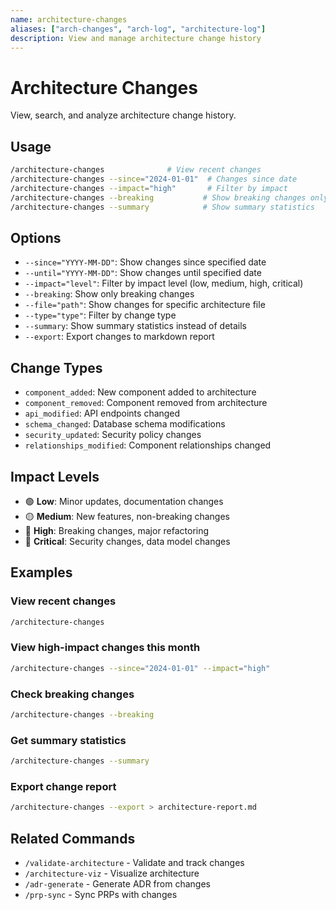 ```yaml
---
name: architecture-changes
aliases: ["arch-changes", "arch-log", "architecture-log"]
description: View and manage architecture change history
---
```


# Architecture Changes

View, search, and analyze architecture change history.

## Usage

```bash
/architecture-changes              # View recent changes
/architecture-changes --since="2024-01-01"  # Changes since date
/architecture-changes --impact="high"       # Filter by impact
/architecture-changes --breaking           # Show breaking changes only
/architecture-changes --summary            # Show summary statistics
```

## Options

- `--since="YYYY-MM-DD"`: Show changes since specified date
- `--until="YYYY-MM-DD"`: Show changes until specified date
- `--impact="level"`: Filter by impact level (low, medium, high, critical)
- `--breaking`: Show only breaking changes
- `--file="path"`: Show changes for specific architecture file
- `--type="type"`: Filter by change type
- `--summary`: Show summary statistics instead of details
- `--export`: Export changes to markdown report

## Change Types

- `component_added`: New component added to architecture
- `component_removed`: Component removed from architecture
- `api_modified`: API endpoints changed
- `schema_changed`: Database schema modifications
- `security_updated`: Security policy changes
- `relationships_modified`: Component relationships changed

## Impact Levels

- 🟢 **Low**: Minor updates, documentation changes
- 🟡 **Medium**: New features, non-breaking changes
- 🔴 **High**: Breaking changes, major refactoring
- 🚨 **Critical**: Security changes, data model changes

## Examples

### View recent changes
```bash
/architecture-changes
```

### View high-impact changes this month
```bash
/architecture-changes --since="2024-01-01" --impact="high"
```

### Check breaking changes
```bash
/architecture-changes --breaking
```

### Get summary statistics
```bash
/architecture-changes --summary
```

### Export change report
```bash
/architecture-changes --export > architecture-report.md
```

## Related Commands

- `/validate-architecture` - Validate and track changes
- `/architecture-viz` - Visualize architecture
- `/adr-generate` - Generate ADR from changes
- `/prp-sync` - Sync PRPs with changes
